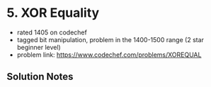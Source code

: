 # 5. XOR Equality

* rated 1405 on codechef
* tagged bit manipulation, problem in the 1400-1500 range (2 star beginner level)
* problem link: https://www.codechef.com/problems/XOREQUAL

## Solution Notes